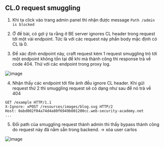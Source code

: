 ## CL.0 request smuggling

1. Khi ta click vào trang admin panel thì nhận được message ``Path /admin is blocked`` 

2. Ở đề bài, có gợi ý ta rằng ở BE server ignores CL header trong request tới một vài endpoint. Tức là với các request này phần body mặc định có CL là 0.

3. Để xác định endpoint này, craft request kèm 1 request smuggling trỏ tới một endpoint không tồn tại để khi mà thành công thì response trả về code 404. Thử với các endpoint trong proxy log. 

![image](https://user-images.githubusercontent.com/80744099/230570731-ba3e5f4d-7b61-4560-8801-5c640bbc008f.png)

4. Nhận thấy các endpoint tới file ảnh đều ignore CL header. Khi gửi request thứ 2 thì smuggling request sẽ có dạng như sau để nó trả về 404
```
GET /example HTTP/1.1
X-Ignore: xPOST /resources/images/blog.svg HTTP/2
Host: 0abd002f04a74d4a80f6949b001200cc.web-security-academy.net
...
```

5. Đổi path của smuggling request thành admin thì thấy bypass thành công do request này đã nằm sẵn trong backend. -> xóa user carlos

![image](https://user-images.githubusercontent.com/80744099/230570618-b83eb6e6-c13d-439c-ad3a-44f8e890cacd.png)
